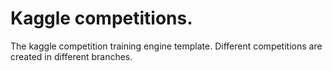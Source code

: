 # Kaggle competitions.

The kaggle competition training engine template. Different competitions are created in different branches.
